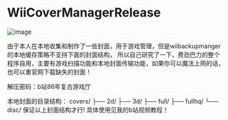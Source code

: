 # WiiCoverManagerRelease

![image]()


由于本人在本地收集和制作了一些封面，用于游戏管理，但是wiibackupmanger的本地缓存策略不支持下面的封面结构，
所以自己研究了一下，费劲巴力的整个程序自用，主要有游戏扫描功能和本地封面传输功能，如果你可以魔法上网的话，也可以重官网下载缺失的封面！




解压密码：b站86年复古游戏厅

本地封面的目录结构：
covers/
├── 2d/
├── 3d/
├── full/
├── fullhq/
└── disc/
保证以上封面结构才行!
具体使用见我的b站视频教程！
